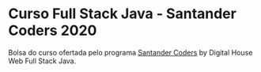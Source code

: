 # Curso Full Stack Java - Santander Coders 2020
<p>Bolsa do curso ofertada pelo programa <a href="https://www.becas-santander.com/pt-BR/program/santandercodersjava2020" target="_blank">Santander Coders</a> by Digital House Web Full Stack Java.</p>
